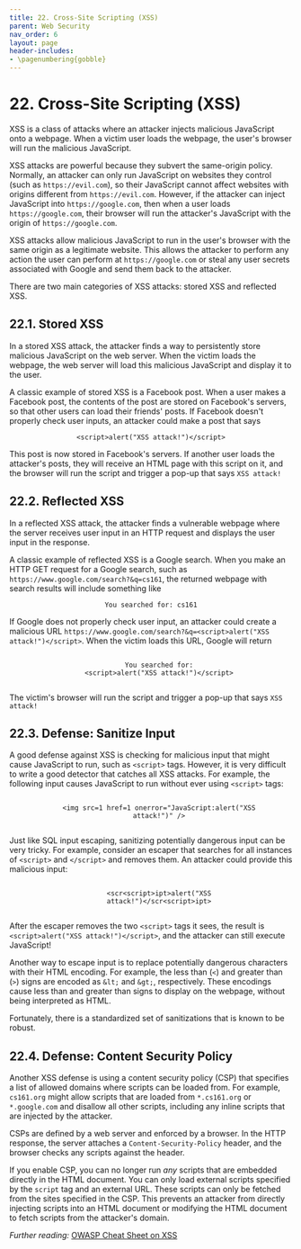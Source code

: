 ```yaml
---
title: 22. Cross-Site Scripting (XSS)
parent: Web Security
nav_order: 6
layout: page
header-includes:
- \pagenumbering{gobble}
---
```


# 22. Cross-Site Scripting (XSS)

XSS is a class of attacks where an attacker injects malicious JavaScript onto a webpage. When a victim user loads the webpage, the user's browser will run the malicious JavaScript.

XSS attacks are powerful because they subvert the same-origin policy. Normally, an attacker can only run JavaScript on websites they control (such as `https://evil.com`), so their JavaScript cannot affect websites with origins different from `https://evil.com`. However, if the attacker can inject JavaScript into `https://google.com`, then when a user loads `https://google.com`, their browser will run the attacker's JavaScript with the origin of `https://google.com`.

XSS attacks allow malicious JavaScript to run in the user's browser with the same origin as a legitimate website. This allows the attacker to perform any action the user can perform at `https://google.com` or steal any user secrets associated with Google and send them back to the attacker.

There are two main categories of XSS attacks: stored XSS and reflected XSS.

## 22.1. Stored XSS

In a stored XSS attack, the attacker finds a way to persistently store malicious JavaScript on the web server. When the victim loads the webpage, the web server will load this malicious JavaScript and display it to the user.

A classic example of stored XSS is a Facebook post. When a user makes a Facebook post, the contents of the post are stored on Facebook's servers, so that other users can load their friends' posts. If Facebook doesn't properly check user inputs, an attacker could make a post that says

<p style="text-align: center">
  <code>&lt;script&gt;alert(&quot;XSS attack!&quot;)&lt;/script&gt;</code>
</p>

This post is now stored in Facebook's servers. If another user loads the attacker's posts, they will receive an HTML page with this script on it, and the browser will run the script and trigger a pop-up that says `XSS attack!`

## 22.2. Reflected XSS

In a reflected XSS attack, the attacker finds a vulnerable webpage where the server receives user input in an HTTP request and displays the user input in the response.

A classic example of reflected XSS is a Google search. When you make an HTTP GET request for a Google search, such as `https://www.google.com/search?&q=cs161`, the returned webpage with search results will include something like

<p style="text-align: center">
  <code>You searched for: <span class="red">cs161</span></code>
</p>

If Google does not properly check user input, an attacker could create a malicious URL `https://www.google.com/search?&q=<script>alert("XSS attack!")</script>`. When the victim loads this URL, Google will return

<p style="text-align: center">
  <code>
    You searched for:
    <span class="red"
      >&lt;script&gt;alert(&quot;XSS attack!&quot;)&lt;/script&gt;</span
    >
  </code>
</p>

The victim's browser will run the script and trigger a pop-up that says `XSS attack!`

## 22.3. Defense: Sanitize Input

A good defense against XSS is checking for malicious input that might cause JavaScript to run, such as `<script>` tags. However, it is very difficult to write a good detector that catches all XSS attacks. For example, the following input causes JavaScript to run without ever using `<script>` tags:

<p style="text-align: center">
  <code>
    &lt;img src=1 href=1 onerror=&quot;JavaScript:alert(&quot;XSS
    attack!&quot;)&quot; /&gt;
  </code>
</p>

Just like SQL input escaping, sanitizing potentially dangerous input can be very tricky. For example, consider an escaper that searches for all instances of `<script>` and `</script>` and removes them. An attacker could provide this malicious input:

<p style="text-align: center">
  <code>
    &lt;scr&lt;script&gt;ipt&gt;alert(&quot;XSS
    attack!&quot;)&lt;/scr&lt;script&gt;ipt&gt;
  </code>
</p>

After the escaper removes the two `<script>` tags it sees, the result is `<script>alert("XSS attack!")</script>`, and the attacker can still execute JavaScript!

Another way to escape input is to replace potentially dangerous characters with their HTML encoding. For example, the less than (`<`) and greater than (`>`) signs are encoded as `&lt;` and `&gt;`, respectively. These encodings cause less than and greater than signs to display on the webpage, without being interpreted as HTML.

Fortunately, there is a standardized set of sanitizations that is known to be robust.

## 22.4. Defense: Content Security Policy

Another XSS defense is using a content security policy (CSP) that specifies a list of allowed domains where scripts can be loaded from. For example, `cs161.org` might allow scripts that are loaded from `*.cs161.org` or `*.google.com` and disallow all other scripts, including any inline scripts that are injected by the attacker.

CSPs are defined by a web server and enforced by a browser. In the HTTP response, the server attaches a `Content-Security-Policy` header, and the browser checks any scripts against the header.

If you enable CSP, you can no longer run _any_ scripts that are embedded directly in the HTML document. You can only load external scripts specified by the `script` tag and an external URL. These scripts can only be fetched from the sites specified in the CSP. This prevents an attacker from directly injecting scripts into an HTML document or modifying the HTML document to fetch scripts from the attacker's domain.

_Further reading:_ [OWASP Cheat Sheet on XSS](https://owasp.org/www-community/attacks/xss/)
